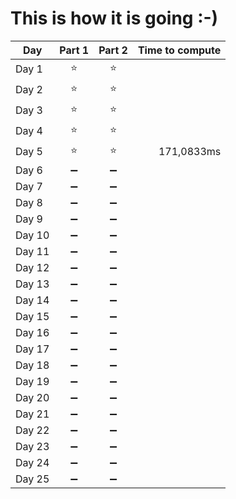 # This is how it is going :-)
|**Day**|**Part 1**|**Part 2**|**Time to compute**|
|--|:--:|:--:|--:|
|Day 1| :star: | :star: ||
|Day 2| :star: | :star: ||
|Day 3| :star: | :star: ||
|Day 4| :star: | :star: ||
|Day 5| :star: | :star: |171,0833ms|
|Day 6| :heavy_minus_sign: | :heavy_minus_sign: ||
|Day 7| :heavy_minus_sign: | :heavy_minus_sign: ||
|Day 8| :heavy_minus_sign: | :heavy_minus_sign: ||
|Day 9| :heavy_minus_sign: | :heavy_minus_sign: ||
|Day 10| :heavy_minus_sign: | :heavy_minus_sign: ||
|Day 11| :heavy_minus_sign: | :heavy_minus_sign: ||
|Day 12| :heavy_minus_sign: | :heavy_minus_sign: ||
|Day 13| :heavy_minus_sign: | :heavy_minus_sign: ||
|Day 14| :heavy_minus_sign: | :heavy_minus_sign: ||
|Day 15| :heavy_minus_sign: | :heavy_minus_sign: ||
|Day 16| :heavy_minus_sign: | :heavy_minus_sign: ||
|Day 17| :heavy_minus_sign: | :heavy_minus_sign: ||
|Day 18| :heavy_minus_sign: | :heavy_minus_sign: ||
|Day 19| :heavy_minus_sign: | :heavy_minus_sign: ||
|Day 20| :heavy_minus_sign: | :heavy_minus_sign: ||
|Day 21| :heavy_minus_sign: | :heavy_minus_sign: ||
|Day 22| :heavy_minus_sign: | :heavy_minus_sign: ||
|Day 23| :heavy_minus_sign: | :heavy_minus_sign: ||
|Day 24| :heavy_minus_sign: | :heavy_minus_sign: ||
|Day 25| :heavy_minus_sign: | :heavy_minus_sign: ||
